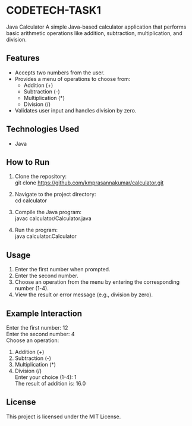 # CODETECH-TASK1
Java
Calculator
A simple Java-based calculator application that performs basic arithmetic operations like addition, subtraction, multiplication, and division.

## Features  
- Accepts two numbers from the user.  
- Provides a menu of operations to choose from:  
  - Addition (+)  
  - Subtraction (-)  
  - Multiplication (*)  
  - Division (/)  
- Validates user input and handles division by zero.  

## Technologies Used  
- Java  

## How to Run  
1. Clone the repository:  
   git clone https://github.com/kmprasannakumar/calculator.git  

2. Navigate to the project directory:  
   cd calculator  

3. Compile the Java program:  
   javac calculator/Calculator.java  

4. Run the program:  
   java calculator.Calculator  

## Usage  
1. Enter the first number when prompted.  
2. Enter the second number.  
3. Choose an operation from the menu by entering the corresponding number (1-4).  
4. View the result or error message (e.g., division by zero).  

## Example Interaction  
Enter the first number: 12  
Enter the second number: 4  
Choose an operation:  
1. Addition (+)  
2. Subtraction (-)  
3. Multiplication (*)  
4. Division (/)  
Enter your choice (1-4): 1  
The result of addition is: 16.0  

## License  
This project is licensed under the MIT License.  
